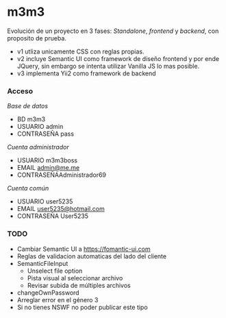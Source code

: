 # m3m3
Evolución de un proyecto en 3 fases: _Standalone_, _frontend_ y _backend_, con proposito de prueba.
* v1 utliza unicamente CSS con reglas propias.
* v2 incluye Semantic UI como framework de diseño frontend y por ende JQuery, sin embargo se intenta utilizar Vanilla JS lo mas posible.
* v3 implementa Yii2 como framework de backend

### Acceso

_Base de datos_
- BD m3m3
- USUARIO admin
- CONTRASEÑA pass

_Cuenta administrador_
- USUARIO m3m3boss
- EMAIL admin@me.me
- CONTRASEÑAAdministrador69

_Cuenta común_
- USUARIO user5235
- EMAIL user5235@hotmail.com
- CONTRASEÑA User5235


### TODO

- Cambiar Semantic UI a https://fomantic-ui.com
- Reglas de validacion automaticas del lado del cliente
- SemanticFileInput
	- Unselect file option
	- Pista visual al seleccionar archivo
	- Revisar subida de múltiples archivos
- changeOwnPassword
- Arreglar error en el género 3
- Si no tienes NSWF no poder publicar este tipo
